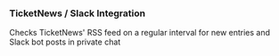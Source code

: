 ### TicketNews / Slack Integration
Checks TicketNews' RSS feed on a regular interval for new entries and Slack bot posts in private chat